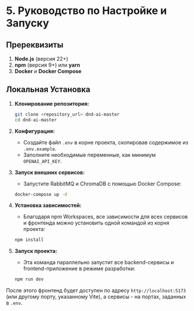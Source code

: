 # 5. Руководство по Настройке и Запуску

## Пререквизиты

1.  **Node.js** (версия 22+)
2.  **npm** (версия 9+) или **yarn**
3.  **Docker** и **Docker Compose**

## Локальная Установка

1.  **Клонирование репозитория:**
    ```bash
    git clone <repository_url> dnd-ai-master
    cd dnd-ai-master
    ```

2.  **Конфигурация:**
    *   Создайте файл `.env` в корне проекта, скопировав содержимое из `.env.example`.
    *   Заполните необходимые переменные, как минимум `OPENAI_API_KEY`.

3.  **Запуск внешних сервисов:**
    *   Запустите RabbitMQ и ChromaDB с помощью Docker Compose:
    ```bash
    docker-compose up -d
    ```

4.  **Установка зависимостей:**
    *   Благодаря npm Workspaces, все зависимости для всех сервисов и фронтенда можно установить одной командой из корня проекта:
    ```bash
    npm install
    ```

5.  **Запуск проекта:**
    *   Эта команда параллельно запустит все backend-сервисы и frontend-приложение в режиме разработки:
    ```bash
    npm run dev
    ```

После этого фронтенд будет доступен по адресу `http://localhost:5173` (или другому порту, указанному Vite), а сервисы - на портах, заданных в `.env`.